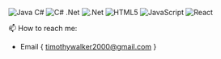 ![Java](https://img.shields.io/badge/java-%23ED8B00.svg?style=for-the-badge&logo=openjdk&logoColor=white)
C# 	![C#](https://img.shields.io/badge/c%23-%23239120.svg?style=for-the-badge&logo=csharp&logoColor=white)
.Net 	![.Net](https://img.shields.io/badge/.NET-5C2D91?style=for-the-badge&logo=.net&logoColor=white)
![HTML5](https://img.shields.io/badge/html5-%23E34F26.svg?style=for-the-badge&logo=html5&logoColor=white)
![JavaScript](https://img.shields.io/badge/javascript-%23323330.svg?style=for-the-badge&logo=javascript&logoColor=%23F7DF1E)
![React](https://img.shields.io/badge/react-%2320232a.svg?style=for-the-badge&logo=react&logoColor=%2361DAFB)

📫 How to reach me: 
  - Email { timothywalker2000@gmail.com }
